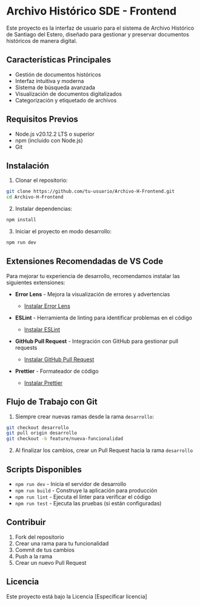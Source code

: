 # Archivo Histórico SDE - Frontend

Este proyecto es la interfaz de usuario para el sistema de Archivo Histórico de Santiago del Estero, diseñado para gestionar y preservar documentos históricos de manera digital.

## Características Principales

- Gestión de documentos históricos
- Interfaz intuitiva y moderna
- Sistema de búsqueda avanzada
- Visualización de documentos digitalizados
- Categorización y etiquetado de archivos

## Requisitos Previos

- Node.js v20.12.2 LTS o superior
- npm (incluido con Node.js)
- Git

## Instalación

1. Clonar el repositorio:
```bash
git clone https://github.com/tu-usuario/Archivo-H-Frontend.git
cd Archivo-H-Frontend
```

2. Instalar dependencias:
```bash
npm install
```

3. Iniciar el proyecto en modo desarrollo:
```bash
npm run dev
```

## Extensiones Recomendadas de VS Code

Para mejorar tu experiencia de desarrollo, recomendamos instalar las siguientes extensiones:

- **Error Lens** - Mejora la visualización de errores y advertencias
  - [Instalar Error Lens](https://marketplace.visualstudio.com/items?itemName=usernamehw.errorlens)

- **ESLint** - Herramienta de linting para identificar problemas en el código
  - [Instalar ESLint](https://marketplace.visualstudio.com/items?itemName=dbaeumer.vscode-eslint)

- **GitHub Pull Request** - Integración con GitHub para gestionar pull requests
  - [Instalar GitHub Pull Request](https://marketplace.visualstudio.com/items?itemName=GitHub.vscode-pull-request-github)

- **Prettier** - Formateador de código
  - [Instalar Prettier](https://marketplace.visualstudio.com/items?itemName=esbenp.prettier-vscode)

## Flujo de Trabajo con Git

1. Siempre crear nuevas ramas desde la rama `desarrollo`:
```bash
git checkout desarrollo
git pull origin desarrollo
git checkout -b feature/nueva-funcionalidad
```

2. Al finalizar los cambios, crear un Pull Request hacia la rama `desarrollo`

## Scripts Disponibles

- `npm run dev` - Inicia el servidor de desarrollo
- `npm run build` - Construye la aplicación para producción
- `npm run lint` - Ejecuta el linter para verificar el código
- `npm run test` - Ejecuta las pruebas (si están configuradas)

## Contribuir

1. Fork del repositorio
2. Crear una rama para tu funcionalidad
3. Commit de tus cambios
4. Push a la rama
5. Crear un nuevo Pull Request

## Licencia

Este proyecto está bajo la Licencia [Especificar licencia]